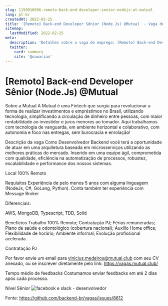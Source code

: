 ```yaml
---
slug: 1150910586-remoto-back-end-developer-senior-nodejs-at-mutual
lang: pt-br
createdAt: 2022-02-25
title: '[Remoto] Back-end Developer Sênior (Node.Js) @Mutual  - Vaga de Emprego'
sitemap:
  lastModified: 2022-02-25
meta:
  description: 'Detalhes sobre a vaga de emprego: [Remoto] Back-end Developer Sênior (Node.Js) @Mutual '
  twitter:
    card: summary
    site: '@nawarian'
---
```


# [Remoto] Back-end Developer Sênior (Node.Js) @Mutual 

Sobre a Mutual
A Mutual é uma Fintech que surgiu para revolucionar a forma de realizar investimentos e empréstimos no Brasil, utilizando tecnologia, simplificando a circulação de dinheiro entre pessoas, com maior rentabilidade ao investidor e juros menores ao tomador. Aqui trabalhamos com tecnologia de vanguarda, em ambiente horizontal e colaborativo, com autonomia e foco nas entregas, sem burocracia e enrolação!

Descrição da vaga
Como Desenvolvedor Backend você terá a oportunidade de atuar em uma arquitetura baseada em microsserviços utilizando as melhores práticas do mercado. Inserido em uma equipe ágil, comprometida com qualidade, eficiência na automatização de processos, robustez, escalabilidade e performance dos nossos sistemas.

Local
100% Remoto

Requisitos
Experiência de pelo menos 5 anos com alguma linguagem (NodeJs, C#, GoLang, Python). Conta também ter experiência com Message Broker

Diferenciais:

AWS, MongoDB, Typescript, TDD, Solid

Benefícios
Trabalho 100% Remoto;
Contratação PJ;
Férias remuneradas;
Plano de saúde e odontológico (cobertura nacional);
Auxílio Home office;
Flexibilidade de horário;
Ambiente informal;
Evolução profissional acelerada.

Contratação PJ

Por favor envie um email para vinicius.medeiros@mutual.club com seu CV anexado, ou se inscrever diretamente pelo link:
https://vagas.mutual.club/

Tempo médio de feedbacks
Costumamos enviar feedbacks em até 2 dias após cada processo.

Nível
Sênior
![facebook e slack - desenvolvedor](https://user-images.githubusercontent.com/99297663/155807892-c8e9deb0-f341-49e5-b47a-53e34d2576a3.png)


Fonte: https://github.com/backend-br/vagas/issues/8612